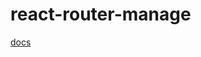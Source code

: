 # react-router-manage

[docs](https://github.com/NSFI/react-router-manage/blob/main/README.zh-CN.md)
